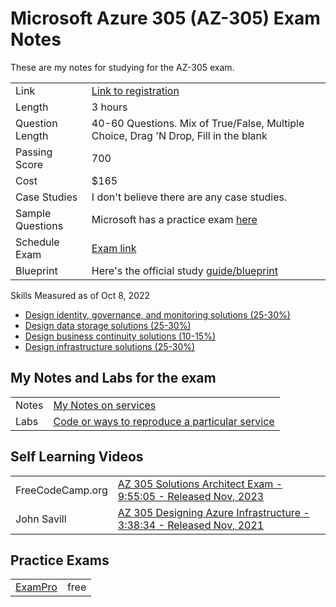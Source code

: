 # Microsoft Azure 305 (AZ-305) Exam Notes

These are my notes for studying for the AZ-305 exam.

| | |
| --- | --- |
| Link | [Link to registration](https://learn.microsoft.com/en-us/certifications/exams/az-305/) |
| Length | 3 hours |
| Question Length | 40-60 Questions. Mix of True/False, Multiple Choice, Drag 'N Drop, Fill in the blank |
| Passing Score | 700 |
| Cost | $165 |
| Case Studies | I don't believe there are any case studies. |
| Sample Questions | Microsoft has a practice exam [here](https://login.microsoftonline.com/common/oauth2/v2.0/authorize?client_id=18fbca16-2224-45f6-85b0-f7bf2b39b3f3&scope=openid%20profile%20email%20offline_access&redirect_uri=https%3A%2F%2Flearn.microsoft.com%2F_themes%2Fdocs.theme%2Fmaster%2Fen-us%2F_themes%2Fglobal%2Fidentity-redirect.html&client-request-id=bf917771-3a31-4ebd-9b69-b70cfbbcb45c&response_mode=fragment&response_type=code&x-client-SKU=msal.js.browser&x-client-VER=2.33.0&client_info=1&code_challenge=ASi0lAVc4lHqVk7aODF098tQfl9lPGYwxAOLbvbtefA&code_challenge_method=S256&prompt=select_account&nonce=70954537-5ecb-4217-940c-81d700034328&state=eyJpZCI6ImNkNzkwZWRlLTM2MTItNGZlNS1iNmMyLTJjYTk5NDkzZWE0MiIsIm1ldGEiOnsiaW50ZXJhY3Rpb25UeXBlIjoicmVkaXJlY3QifX0%3D%7Chttps%253A%252F%252Flearn.microsoft.com%252Fen-us%252Fcertifications%252Fexams%252Faz-305%252Fpractice%252Fassessment%253Fassessment-type%253Dpractice%2526assessmentId%253D15%2526source%253Ddocs&sso_reload=true) |
| Schedule Exam | [Exam link](https://learn.microsoft.com/en-us/certifications/exams/az-305/) |
| Blueprint | Here's the official study [guide/blueprint](https://query.prod.cms.rt.microsoft.com/cms/api/am/binary/RWLFRU) |

Skills Measured as of Oct 8, 2022

* [Design identity, governance, and monitoring solutions (25-30%)](./services/identity-gov-monitoring/README.md)
* [Design data storage solutions (25-30%)](./services/storage/README.md)
* [Design business continuity solutions (10-15%)](./services/business-continuity/README.md)
* [Design infrastructure solutions (25-30%)](./services/infrastructure/README.md)

## My Notes and Labs for the exam

|  |  |
| --- | --- |
| Notes | [My Notes on services](./services/README.md) |
| Labs | [Code or ways to reproduce a particular service](./labs/README.md) |


## Self Learning Videos

|  |  |
| --- | --- |
| FreeCodeCamp.org | [AZ 305 Solutions Architect Exam - 9:55:05 - Released Nov, 2023](https://www.youtube.com/watch?v=i6NzKvGUsBs) |
| John Savill | [AZ 305 Designing Azure Infrastructure - 3:38:34 - Released Nov, 2021](https://www.youtube.com/watch?v=vq9LuCM4YP4) |

## Practice Exams

|  |  |
| --- | --- |
| [ExamPro](https://www.exampro.co/az-305) | free |